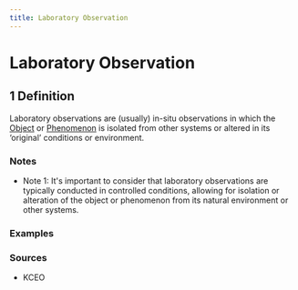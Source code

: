 ```yaml
---
title: Laboratory Observation
---
```


# Laboratory Observation

## 1 Definition

Laboratory observations are (usually) in-situ observations in which the [Object](../object) or [Phenomenon](../phenomenon) is isolated from other systems or altered in its ‘original’ conditions or environment.

### Notes 
- Note 1: It's important to consider that laboratory observations are typically conducted in controlled conditions, allowing for isolation or alteration of the object or phenomenon from its natural environment or other systems. 
### Examples 

### Sources 
- KCEO
